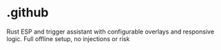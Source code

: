 # .github
Rust ESP and trigger assistant with configurable overlays and responsive logic. Full offline setup, no injections or risk
